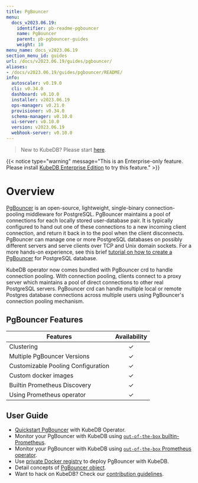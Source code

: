 ```yaml
---
title: PgBouncer
menu:
  docs_v2023.06.19:
    identifier: pb-readme-pgbouncer
    name: PgBouncer
    parent: pb-pgbouncer-guides
    weight: 10
menu_name: docs_v2023.06.19
section_menu_id: guides
url: /docs/v2023.06.19/guides/pgbouncer/
aliases:
- /docs/v2023.06.19/guides/pgbouncer/README/
info:
  autoscaler: v0.19.0
  cli: v0.34.0
  dashboard: v0.10.0
  installer: v2023.06.19
  ops-manager: v0.21.0
  provisioner: v0.34.0
  schema-manager: v0.10.0
  ui-server: v0.10.0
  version: v2023.06.19
  webhook-server: v0.10.0
---
```


> New to KubeDB? Please start [here](/docs/v2023.06.19/README).

{{< notice type="warning" message="This is an Enterprise-only feature. Please install [KubeDB Enterprise Edition](/docs/v2023.06.19/setup/install/enterprise) to try this feature." >}}

# Overview

[PgBouncer](https://pgbouncer.github.io/) is an open-source, lightweight, single-binary connection-pooling middleware for PostgreSQL. PgBouncer maintains a pool of connections for each locally stored user-database pair. It is typically configured to hand out one of these connections to a new incoming client connection, and return it back in to the pool when the client disconnects. PgBouncer can manage one or more PostgreSQL databases on possibly different servers and serve clients over TCP and Unix domain sockets. For a more hands-on experience, see this brief [tutorial on how to create a PgBouncer](https://pgdash.io/blog/pgbouncer-connection-pool.html) for PostgreSQL database.

KubeDB operator now comes bundled with PgBouncer crd to handle connection pooling. With connection pooling, clients connect to a proxy server which maintains a pool of direct connections to other real PostgreSQL servers. PgBouncer crd can handle multiple local or remote Postgres database connections across multiple users using PgBouncer's connection pooling mechanism.

## PgBouncer Features

| Features                           | Availability |
|------------------------------------| :----------: |
| Clustering                         |   &#10003;   |
| Multiple PgBouncer Versions        |   &#10003;   |
| Customizable Pooling Configuration |   &#10003;   |
| Custom docker images               |   &#10003;   |
| Builtin Prometheus Discovery       |   &#10003;   |
| Using Prometheus operator          |   &#10003;   |

## User Guide

- [Quickstart PgBouncer](/docs/v2023.06.19/guides/pgbouncer/quickstart/quickstart) with KubeDB Operator.
- Monitor your PgBouncer with KubeDB using [`out-of-the-box` builtin-Prometheus](/docs/v2023.06.19/guides/pgbouncer/monitoring/using-builtin-prometheus).
- Monitor your PgBouncer with KubeDB using [`out-of-the-box` Prometheus operator](/docs/v2023.06.19/guides/pgbouncer/monitoring/using-prometheus-operator).
- Use [private Docker registry](/docs/v2023.06.19/guides/pgbouncer/private-registry/using-private-registry) to deploy PgBouncer with KubeDB.
- Detail concepts of [PgBouncer object](/docs/v2023.06.19/guides/pgbouncer/concepts/pgbouncer).
- Want to hack on KubeDB? Check our [contribution guidelines](/docs/v2023.06.19/CONTRIBUTING).
